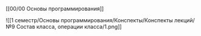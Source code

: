 [[00/00 Основы программирования]]

![[1 семестр/Основы программирования/Конспекты/Конспекты лекций/№9 Состав класса, операции класса/1.png]]